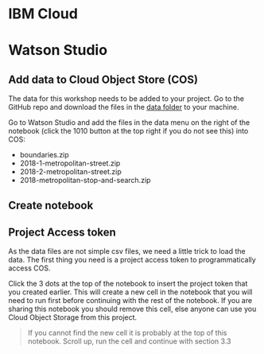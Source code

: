 # IBM Cloud

# Watson Studio

## Add data to Cloud Object Store (COS)
The data for this workshop needs to be added to your project. Go to the GitHub repo and download the files in the [data folder](https://github.com/IBMDeveloperUK/foss4g-geopandas/tree/master/data) to your machine. 

Go to Watson Studio and add the files in the data menu on the right of the notebook (click the 1010 button  at the top right if you do not see this) into COS:

- boundaries.zip
- 2018-1-metropolitan-street.zip
- 2018-2-metropolitan-street.zip
- 2018-metropolitan-stop-and-search.zip

## Create notebook

## Project Access token

As the data files are not simple csv files, we need a little trick to load the data. The first thing you need is a project access token to programmatically access COS.

Click the 3 dots at the top of the notebook to insert the project token that you created earlier. This will create a new cell in the notebook that you will need to run first before continuing with the rest of the notebook. If you are sharing this notebook you should remove this cell, else anyone can use you Cloud Object Storage from this project.

> If you cannot find the new cell it is probably at the top of this notebook. Scroll up, run the cell and continue with section 3.3
